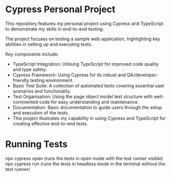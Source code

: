 # Cypress Personal Project
This repository features my personal project using Cypress and TypeScript to demonstrate my skills in end-to-end testing. 

The project focuses on testing a sample web application, highlighting key abilities in setting up and executing tests. 

Key components include:

* TypeScript Integration: Utilising TypeScript for improved code quality and type safety.
* Cypress Framework: Using Cypress for its robust and QA/developer-friendly testing environment.
* Basic Test Suite: A collection of automated tests covering essential user scenarios and functionality.
* Test Organisation: Using the page object model test structure with well-commented code for easy understanding and maintenance.
* Documentation: Basic documentation to guide users through the setup and execution of the tests.
* This project illustrates my capability in using Cypress and TypeScript for creating effective end-to-end tests.

# Running Tests
npx cypress open (runs the tests in open mode with the test runner visible)
npx cypress run (runs the tests in headless mode in the terminal without the test runner)
